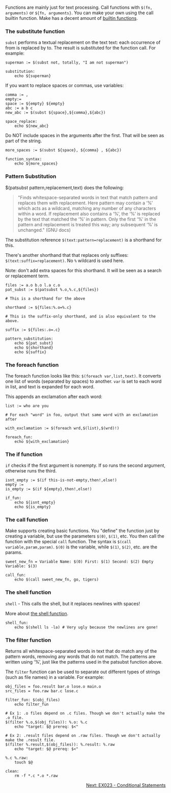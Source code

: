 Functions are mainly just for text processing. Call functions with `$(fn, arguments)` or `${fn, arguments}`. You can make your own using the call builtin function. Make has a decent amount of [builtin functions](https://www.gnu.org/software/make/manual/html_node/Functions.html).

### The substitute function

`subst` performs a textual replacement on the text text: each occurrence of from is replaced by to. The result is substituted for the function call. For example:

```make
superman := $(subst not, totally, "I am not superman")

substitution:
	echo ${superman}
```

If you want to replace spaces or commas, use variables:

```make
comma := ,
empty:=
space := ${empty} ${empty}
abc := a b c
new_abc := $(subst ${space},${comma},${abc})

space_replace: 
	echo ${new_abc}
```

Do NOT include spaces in the arguments after the first. That will be seen as part of the string.

```make
more_spaces := $(subst ${space}, ${comma} , ${abc})

function_syntax:
	echo ${more_spaces}
```

### Pattern Substitution
$(patsubst pattern,replacement,text) does the following:
> "Finds whitespace-separated words in text that match pattern and replaces them with replacement. Here pattern may contain a ‘%’ which acts as a wildcard, matching any number of any characters within a word. If replacement also contains a ‘%’, the ‘%’ is replaced by the text that matched the ‘%’ in pattern. Only the first ‘%’ in the pattern and replacement is treated this way; any subsequent ‘%’ is unchanged." (GNU docs)

The substitution reference `$(text:pattern=replacement)` is a shorthand for this.

There's another shorthand that that replaces only suffixes: `$(text:suffix=replacement)`. No `%` wildcard is used here.

Note: don't add extra spaces for this shorthand. It will be seen as a search or replacement term.

```make
files := a.o b.o l.a c.o
pat_subst := $(patsubst %.o,%.c,${files})

# This is a shorthand for the above

shorthand := ${files:%.o=%.c}

# This is the suffix-only shorthand, and is also equivalent to the above.

suffix := ${files:.o=.c}

pattern_substitution:
	echo ${pat_subst}
	echo ${shorthand}
	echo ${suffix}
```

### The foreach function
The foreach function looks like this: `$(foreach var,list,text)`. It converts one list of words (separated by spaces) to another. `var` is set to each word in list, and text is expanded for each word.

This appends an exclamation after each word:

```make
list := who are you

# For each "word" in foo, output that same word with an exclamation after

with_exclamation := $(foreach wrd,$(list),$(wrd)!)

foreach_fun:
	echo ${with_exclamation}
```

### The if function
`if` checks if the first argument is nonempty. If so runs the second argument, otherwise runs the third.

```make
isnt_empty := $(if this-is-not-empty,then!,else!)
empty :=
is_empty := $(if ${empty},then!,else!)

if_fun:
	echo ${isnt_empty}
	echo ${is_empty}
```

### The call function
Make supports creating basic functions. You "define" the function just by creating a variable, but use the parameters `$(0)`, `$(1)`, etc. You then call the function with the special `call` function. The syntax is `$(call variable,param,param)`. `$(0)` is the variable, while `$(1)`, `$(2)`, etc. are the params.

```make
sweet_new_fn = Variable Name: $(0) First: $(1) Second: $(2) Empty Variable: $(3)

call_fun:
	echo $(call sweet_new_fn, go, tigers)
```

### The shell function
`shell` - This calls the shell, but it replaces newlines with spaces!

More about [the shell function](https://www.gnu.org/software/make/manual/html_node/Shell-Function.html).

```make
shell_fun:
	echo $(shell ls -la) # Very ugly because the newlines are gone!
```

### The filter function
Returns all whitespace-separated words in text that do match any of the pattern words, removing any words that do not match. The patterns are written using ‘%’, just like the patterns used in the patsubst function above.

The `filter` function can be used to separate out different types of strings (such as file names) in a variable. For example:

```make
obj_files = foo.result bar.o lose.o main.o
src_files = foo.raw bar.c lose.c

filter_fun: $(obj_files)
	echo filter_fun

# Ex 1: .o files depend on .c files. Though we don't actually make the .o file.
$(filter %.o,$(obj_files)): %.o: %.c
	echo "target: $@ prereq: $<"

# Ex 2: .result files depend on .raw files. Though we don't actually make the .result file.
$(filter %.result,$(obj_files)): %.result: %.raw
	echo "target: $@ prereq: $<" 

%.c %.raw:
	touch $@

clean:
	rm -f *.c *.o *.raw
```

<p align="right">
	<a href="https://github.com/AmrElsayyad/makefile-tutorial/tree/main/EX023%20-%20Conditional%20Statements" id="EX023">
		Next: EX023 - Conditional Statements
	</a>
</p>
